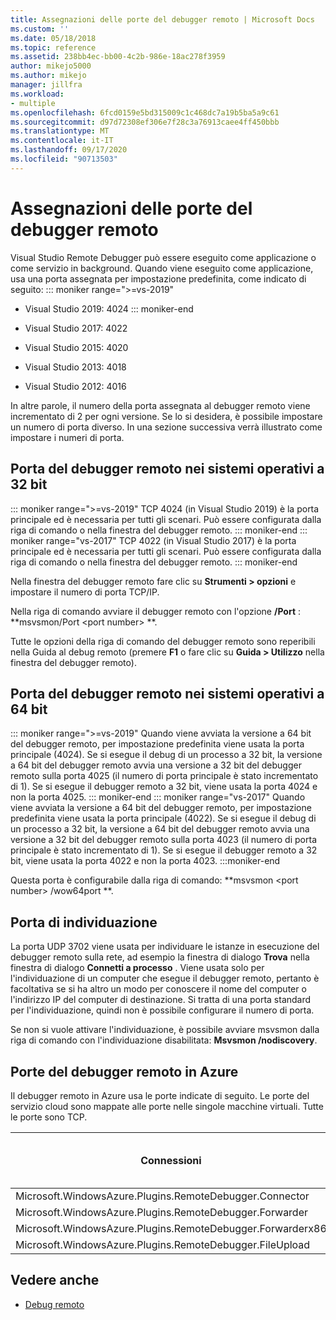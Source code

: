 ```yaml
---
title: Assegnazioni delle porte del debugger remoto | Microsoft Docs
ms.custom: ''
ms.date: 05/18/2018
ms.topic: reference
ms.assetid: 238bb4ec-bb00-4c2b-986e-18ac278f3959
author: mikejo5000
ms.author: mikejo
manager: jillfra
ms.workload:
- multiple
ms.openlocfilehash: 6fcd0159e5bd315009c1c468dc7a19b5ba5a9c61
ms.sourcegitcommit: d97d72308ef306e7f28c3a76913caee4ff450bbb
ms.translationtype: MT
ms.contentlocale: it-IT
ms.lasthandoff: 09/17/2020
ms.locfileid: "90713503"
---
```

# <a name="remote-debugger-port-assignments"></a>Assegnazioni delle porte del debugger remoto
Visual Studio Remote Debugger può essere eseguito come applicazione o come servizio in background. Quando viene eseguito come applicazione, usa una porta assegnata per impostazione predefinita, come indicato di seguito:
::: moniker range=">=vs-2019"
- Visual Studio 2019: 4024
::: moniker-end
- Visual Studio 2017: 4022

- Visual Studio 2015: 4020

- Visual Studio 2013: 4018

- Visual Studio 2012: 4016

In altre parole, il numero della porta assegnata al debugger remoto viene incrementato di 2 per ogni versione. Se lo si desidera, è possibile impostare un numero di porta diverso. In una sezione successiva verrà illustrato come impostare i numeri di porta.

## <a name="the-remote-debugger-port-on-32-bit-operating-systems"></a>Porta del debugger remoto nei sistemi operativi a 32 bit

::: moniker range=">=vs-2019"
 TCP 4024 (in Visual Studio 2019) è la porta principale ed è necessaria per tutti gli scenari. Può essere configurata dalla riga di comando o nella finestra del debugger remoto.
::: moniker-end
::: moniker range="vs-2017"
 TCP 4022 (in Visual Studio 2017) è la porta principale ed è necessaria per tutti gli scenari. Può essere configurata dalla riga di comando o nella finestra del debugger remoto.
::: moniker-end

 Nella finestra del debugger remoto fare clic su **Strumenti > opzioni** e impostare il numero di porta TCP/IP.

 Nella riga di comando avviare il debugger remoto con l'opzione **/Port** : **msvsmon/Port \<port number> **.

 Tutte le opzioni della riga di comando del debugger remoto sono reperibili nella Guida al debug remoto (premere **F1** o fare clic su **Guida > Utilizzo** nella finestra del debugger remoto).

## <a name="the-remote-debugger-port-on-64-bit-operating-systems"></a>Porta del debugger remoto nei sistemi operativi a 64 bit
::: moniker range=">=vs-2019"
 Quando viene avviata la versione a 64 bit del debugger remoto, per impostazione predefinita viene usata la porta principale (4024).  Se si esegue il debug di un processo a 32 bit, la versione a 64 bit del debugger remoto avvia una versione a 32 bit del debugger remoto sulla porta 4025 (il numero di porta principale è stato incrementato di 1). Se si esegue il debugger remoto a 32 bit, viene usata la porta 4024 e non la porta 4025.
::: moniker-end
::: moniker range="vs-2017"
 Quando viene avviata la versione a 64 bit del debugger remoto, per impostazione predefinita viene usata la porta principale (4022).  Se si esegue il debug di un processo a 32 bit, la versione a 64 bit del debugger remoto avvia una versione a 32 bit del debugger remoto sulla porta 4023 (il numero di porta principale è stato incrementato di 1). Se si esegue il debugger remoto a 32 bit, viene usata la porta 4022 e non la porta 4023.
:::moniker-end

 Questa porta è configurabile dalla riga di comando: **msvsmon \<port number> /wow64port **.

## <a name="the-discovery-port"></a>Porta di individuazione
 La porta UDP 3702 viene usata per individuare le istanze in esecuzione del debugger remoto sulla rete, ad esempio la finestra di dialogo **Trova** nella finestra di dialogo **Connetti a processo** . Viene usata solo per l'individuazione di un computer che esegue il debugger remoto, pertanto è facoltativa se si ha altro un modo per conoscere il nome del computer o l'indirizzo IP del computer di destinazione. Si tratta di una porta standard per l'individuazione, quindi non è possibile configurare il numero di porta.

 Se non si vuole attivare l'individuazione, è possibile avviare msvsmon dalla riga di comando con l'individuazione disabilitata:  **Msvsmon /nodiscovery**.

## <a name="remote-debugger-ports-on-azure"></a>Porte del debugger remoto in Azure
 Il debugger remoto in Azure usa le porte indicate di seguito. Le porte del servizio cloud sono mappate alle porte nelle singole macchine virtuali. Tutte le porte sono TCP.

|Connessioni|Porta sul servizio cloud|Porta sulla macchina virtuale|
|-|-|-|
|Microsoft.WindowsAzure.Plugins.RemoteDebugger.Connector|30400|30398|
|Microsoft.WindowsAzure.Plugins.RemoteDebugger.Forwarder|31400|31398|
|Microsoft.WindowsAzure.Plugins.RemoteDebugger.Forwarderx86|31401|31399|
|Microsoft.WindowsAzure.Plugins.RemoteDebugger.FileUpload|32400|32398|

## <a name="see-also"></a>Vedere anche
- [Debug remoto](../debugger/remote-debugging.md)
